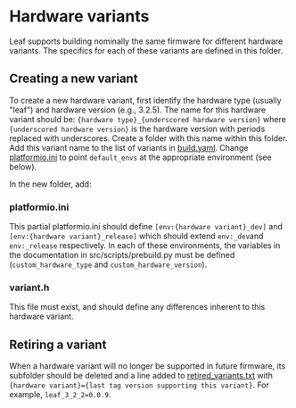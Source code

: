 # Hardware variants

Leaf supports building nominally the same firmware for different hardware variants.  The specifics for each of these variants are defined in this folder.

## Creating a new variant

To create a new hardware variant, first identify the hardware type (usually "leaf") and hardware version (e.g., 3.2.5).  The name for this hardware variant should be: `{hardware type}_{underscored hardware version}` where `{underscored hardware version}` is the hardware version with periods replaced with underscores.  Create a folder with this name within this folder.  Add this variant name to the list of variants in [build.yaml](../../.github/workflows/build.yaml).  Change [platformio.ini](../../platformio.ini) to point `default_envs` at the appropriate environment (see below).

In the new folder, add:

### platformio.ini

This partial platformio.ini should define `[env:{hardware variant}_dev]` and `[env:{hardware variant}_release]` which should extend `env:_dev`and `env:_release` respectively.  In each of these environments, the variables in the documentation in src/scripts/prebuild.py must be defined (`custom_hardware_type` and `custom_hardware_version`).

### variant.h

This file must exist, and should define any differences inherent to this hardware variant.

## Retiring a variant

When a hardware variant will no longer be supported in future firmware, its subfolder should be deleted and a line added to [retired_variants.txt](./retired_variants.txt) with `{hardware variant}={last tag version supporting this variant}`.  For example, `leaf_3_2_2=0.0.9`.
